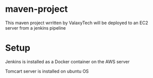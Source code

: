 # maven-project

This maven project wrritten by ValaxyTech will be deployed to an EC2 server from a jenkins pipeline


# Setup
Jenkins is installed as a Docker container on the AWS server


Tomcart server is installed on ubuntu OS
